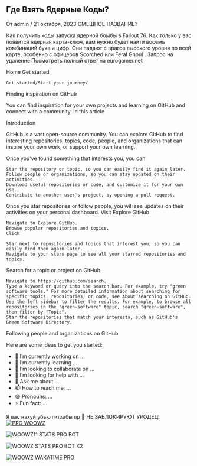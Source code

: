 ## Где Взять Ядерные Коды?
От admin / 21 октября, 2023 СМЕШНОЕ НАЗВАНИЕ?

Как получить коды запуска ядерной бомбы в Fallout 76. Как только у вас появится ядерная карта-ключ, вам нужно будет найти восемь комбинаций букв и цифр. Они падают с врагов высокого уровня по всей карте, особенно с офицеров Scorched или Feral Ghoul .
Запрос на удаление Посмотреть полный ответ на eurogamer.net


Home
Get started

    Get started/Start your journey/

Finding inspiration on GitHub

You can find inspiration for your own projects and learning on GitHub and connect with a community.
In this article

Introduction

GitHub is a vast open-source community. You can explore GitHub to find interesting repositories, topics, code, people, and organizations that can inspire your own work, or support your own learning.

Once you've found something that interests you, you can:

    Star the repository or topic, so you can easily find it again later.
    Follow people or organizations, so you can stay updated on their activities.
    Download useful repositories or code, and customize it for your own use.
    Contribute to another user's project, by opening a pull request.

Once you star repositories or follow people, you will see updates on their activities on your personal dashboard.
Visit Explore GitHub

    Navigate to Explore GitHub.
    Browse popular repositories and topics.
    Click 

    Star next to repositories and topics that interest you, so you can easily find them again later.
    Navigate to your stars page to see all your starred repositories and topics.

Search for a topic or project on GitHub

    Navigate to https://github.com/search.
    Type a keyword or query into the search bar. For example, try "green software tools." For more detailed information about searching for specific topics, repositories, or code, see About searching on GitHub.
    Use the left sidebar to filter the results. For example, to browse all repositories in the "green-software" topic, search "green-software", then filter by "Topic".
    Star the repositories that match your interests, such as GitHub's Green Software Directory.

Following people and organizations on GitHub

Here are some ideas to get you started:

- 🔭 I’m currently working on ...
- 🌱 I’m currently learning ...
- 👯 I’m looking to collaborate on ...
- 🤔 I’m looking for help with ...
- 💬 Ask me about ...
- 📫 How to reach me: ...
- 😄 Pronouns: ...
- ⚡ Fun fact: ...

Я вас нахуй убью гитхабы
пр 👧 НЕ ЗАБЛОКИРУЮТ УРОДЕЦ!
[![PRO WOOWZ](https://readme-typing-svg.demolab.com?font=Fira+Code&duration=1000&pause=1000&color=F70000&width=435&lines=%D0%95%D0%B1%D0%B0%D1%82%D1%8C+%D0%BD%D0%B0%D1%85%D1%83%D0%B9+%D1%87%D1%82%D0%BE+%D1%8D%D1%82%D0%BE%7D%7D%7D!!!;%D0%9D%D0%B8%D1%85%D1%83%D1%8F%D0%B6+%D1%81%D0%B5%D0%B1%D0%B5++00+%3A%5E%7D;%7B%D0%BE%D0%BD+%D0%BD%D0%B5+%D0%BF%D0%BE%D0%B4%D0%B4%D0%B5%D1%80%D0%B6%D0%B8%D0%B2%D0%B0%D0%B5%D1%82+%D1%8E%D0%BD%D0%B8%D0%BA%D0%BE%D0%B4+%D0%BF%D0%B0%D1%80%D0%B0%D1%88%D0%B8%D1%81%D1%82%7D)](https://git.io/typing-svg)

![WOOWZ11 STATS PRO BOT](https://github-readme-stats.vercel.app/api?username=Woowz11&locale=ru&theme=shadow_red&border_radius=30)

![WOOWZ STATS PRO BOT X2](https://github-readme-stats.vercel.app/api/top-langs/?username=Woowz11&layout=donut&locale=ru&theme=shadow_red&border_radius=30)

![WOOWZ WAKATIME PRO](https://github-readme-stats.vercel.app/api/wakatime?username=Woowz11&locale=ru&theme=shadow_red&border_radius=30)
